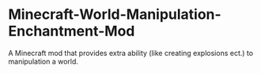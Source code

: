 # Minecraft-World-Manipulation-Enchantment-Mod
A Minecraft mod that provides extra ability (like creating explosions ect.) to manipulation a world.
